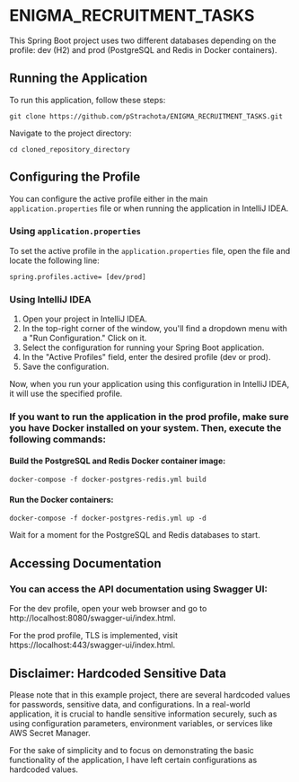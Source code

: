 # ENIGMA_RECRUITMENT_TASKS

This Spring Boot project uses two different databases depending on the profile: dev (H2) and prod (PostgreSQL and Redis in Docker containers).

## Running the Application
To run this application, follow these steps:
```
git clone https://github.com/pStrachota/ENIGMA_RECRUITMENT_TASKS.git
```
Navigate to the project directory:
```
cd cloned_repository_directory
```

## Configuring the Profile

You can configure the active profile either in the main `application.properties` file or when running the application in IntelliJ IDEA.

### Using `application.properties`

To set the active profile in the `application.properties` file, open the file and locate the following line:

```
spring.profiles.active= [dev/prod]
```

### Using IntelliJ IDEA
1. Open your project in IntelliJ IDEA.
2. In the top-right corner of the window, you'll find a dropdown menu with a "Run Configuration." Click on it.
3. Select the configuration for running your Spring Boot application.
4. In the "Active Profiles" field, enter the desired profile (dev or prod).
5. Save the configuration.

Now, when you run your application using this configuration in IntelliJ IDEA, it will use the specified profile.

### If you want to run the application in the prod profile, make sure you have Docker installed on your system. Then, execute the following commands:

#### Build the PostgreSQL and Redis Docker container image:

```
docker-compose -f docker-postgres-redis.yml build
```

#### Run the Docker containers:

```
docker-compose -f docker-postgres-redis.yml up -d
```
Wait for a moment for the PostgreSQL and Redis databases to start.

## Accessing Documentation
### You can access the API documentation using Swagger UI:

For the dev profile, open your web browser and go to http://localhost:8080/swagger-ui/index.html.

For the prod profile, TLS is implemented, visit https://localhost:443/swagger-ui/index.html.

## Disclaimer: Hardcoded Sensitive Data

Please note that in this example project, there are several hardcoded values for passwords, sensitive data, and configurations. In a real-world application, it is crucial to handle sensitive information securely, such as using configuration parameters, environment variables, or services like AWS Secret Manager.

For the sake of simplicity and to focus on demonstrating the basic functionality of the application, I have left certain configurations as hardcoded values. 


